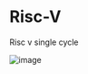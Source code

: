 # Risc-V
Risc v single cycle


![image](https://user-images.githubusercontent.com/108389027/176383184-1faa0e8b-aa78-4d29-9b4c-0cba7d5bce80.png)

